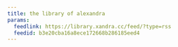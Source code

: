 ```yaml
---
title: the library of alexandra
params:
  feedlink: https://library.xandra.cc/feed/?type=rss
  feedid: b3e20cba16a8ece172668b286185eed4
---
```

